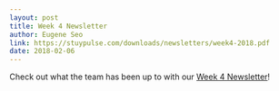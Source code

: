 ```yaml
---
layout: post
title: Week 4 Newsletter
author: Eugene Seo
link: https://stuypulse.com/downloads/newsletters/week4-2018.pdf
date: 2018-02-06
---
```

Check out what the team has been up to with our [Week 4 Newsletter](/downloads/newsletters/week4-2018.pdf)!
